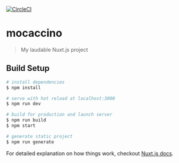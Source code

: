 [![CircleCI](https://circleci.com/gh/dabops/mocaccino.svg?style=svg)](https://circleci.com/gh/dabops/mocaccino)

# mocaccino

> My laudable Nuxt.js project

## Build Setup

``` bash
# install dependencies
$ npm install

# serve with hot reload at localhost:3000
$ npm run dev

# build for production and launch server
$ npm run build
$ npm start

# generate static project
$ npm run generate
```

For detailed explanation on how things work, checkout [Nuxt.js docs](https://nuxtjs.org).
